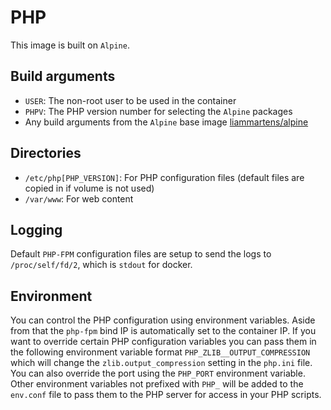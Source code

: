 # PHP
This image is built on `Alpine`.

## Build arguments
* `USER`: The non-root user to be used in the container
* `PHPV`: The PHP version number for selecting the `Alpine` packages
* Any build arguments from the `Alpine` base image [liammartens/alpine](https://hub.docker.com/r/liammartens/alpine/)

## Directories
* `/etc/php[PHP_VERSION]`: For PHP configuration files (default files are copied in if volume is not used)
* `/var/www`: For web content

## Logging
Default `PHP-FPM` configuration files are setup to send the logs to `/proc/self/fd/2`, which is `stdout` for docker.

## Environment
You can control the PHP configuration using environment variables. Aside from that the `php-fpm` bind IP is automatically set to the container IP.
If you want to override certain PHP configuration variables you can pass them in the following environment variable format `PHP_ZLIB__OUTPUT_COMPRESSION` which will change the `zlib.output_compression` setting in the `php.ini` file. You can also override the port using the `PHP_PORT` environment variable. Other environment variables not prefixed with `PHP_` will be added to the `env.conf` file to pass them to the PHP server for access in your PHP scripts.